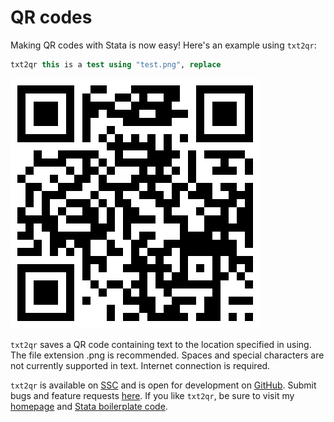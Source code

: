 # QR codes

Making QR codes with Stata is now easy! Here's an example using `txt2qr`:

```stata
txt2qr this is a test using "test.png", replace
```

![Making QR codes with Stata](/img/txt2qr.png)

`txt2qr` saves a QR code containing text to the location specified in using. The file
extension .png is recommended. Spaces and special characters are not currently supported in
text. Internet connection is required.

`txt2qr` is available on [SSC](https://ideas.repec.org/c/boc/bocode/s458584.html) and is open for development on [GitHub](https://github.com/bbdaniels/txt2qr). Submit bugs and feature requests [here](https://github.com/bbdaniels/txt2qr/issues). If you like `txt2qr`, be sure to visit my [homepage](http://bbdaniels.github.io) and [Stata boilerplate code](https://gist.github.com/bbdaniels/a3c9f9416f1d16d6f3c6e8cf371f1d89).
